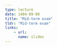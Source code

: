 ```yaml
---
type: lecture
date: 1404-09-08
title: "Mid-term exam"
tldr: "Mid-term exam"
links: 
    - url: 
      name: slides
---
```

